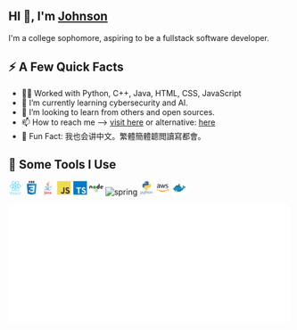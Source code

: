 <h2>HI 👋, I'm <a href="https://xiej5645.github.io/">Johnson</a></h2>
<p>I'm a college sophomore, aspiring to be a fullstack software developer.</p>
<h2>⚡️ A Few Quick Facts</h2>

- 👨‍💻 Worked with Python, C++, Java, HTML, CSS, JavaScript
- 🌱 I’m currently learning cybersecurity and AI.
- 💞️ I’m looking to learn from others and open sources.
- 📫 How to reach me -->  [visit here](https://github.com/xiej5645/xiej5645/issues) or alternative: [here](https://xiej5645.github.io/about)
- 🎉 Fun Fact: 我也会讲中文。繁體簡體聼閲讀寫都會。

<h2>🚀 Some Tools I Use</h2>
<p align="left">
<img src="https://raw.githubusercontent.com/devicons/devicon/master/icons/react/react-original-wordmark.svg" alt="react" width="25" height="25" />
<img src="https://raw.githubusercontent.com/devicons/devicon/master/icons/css3/css3-original-wordmark.svg" alt="css3" width="25" height="25" />
<img src="https://raw.githubusercontent.com/devicons/devicon/master/icons/java/java-original-wordmark.svg" alt="java" width="25" height="25" />
<img src="https://raw.githubusercontent.com/devicons/devicon/master/icons/javascript/javascript-original.svg" alt="javascript" width="25" height="25" />
<img src="https://raw.githubusercontent.com/devicons/devicon/master/icons/typescript/typescript-original.svg" alt="typescript" width="25" height="25" />
<img src="https://raw.githubusercontent.com/devicons/devicon/master/icons/nodejs/nodejs-original-wordmark.svg" alt="nodejs" width="25" height="25" />
<img src="https://www.vectorlogo.zone/logos/springio/springio-icon.svg" alt="spring" width="25" height="25" />
<img src="https://raw.githubusercontent.com/devicons/devicon/master/icons/python/python-original-wordmark.svg" alt="python" width="25" height="25" />
<!-- <img src="https://raw.githubusercontent.com/devicons/devicon/master/icons/heroku/heroku-plain.svg" alt="heroku" width="25" height="25" /> -->
<img src="https://raw.githubusercontent.com/github/explore/80688e429a7d4ef2fca1e82350fe8e3517d3494d/topics/aws/aws.png" alt="aws" width="25" height="25" />
<img src="https://raw.githubusercontent.com/devicons/devicon/master/icons/docker/docker-original.svg" alt="Docker" width="25" height="25" />
</p>

![spotify-github-profile](/assets/spotify.svg)
<!---
for anyone curious and self reference: svg modified from his amazing profile https://github.com/itgoyo/
--->
<!---
Xiej5645/Xiej5645 is a ✨ special ✨ repository because its `README.md` (this file) appears on your GitHub profile.
You can click the Preview link to take a look at your changes.
--->
